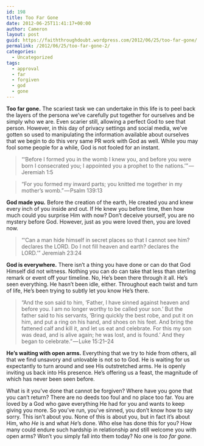 ```yaml
---
id: 198
title: Too Far Gone
date: 2012-06-25T11:41:17+00:00
author: Cameron
layout: post
guid: https://faiththroughdoubt.wordpress.com/2012/06/25/too-far-gone/
permalink: /2012/06/25/too-far-gone-2/
categories:
  - Uncategorized
tags:
  - approval
  - far
  - forgiven
  - god
  - gone
---
```

**Too far gone.** The scariest task we can undertake in this life is to peel back the layers of the persona we’ve carefully put together for ourselves and be simply who we are. Even scarier still, allowing a perfect God to see that person. However, in this day of privacy settings and social media, we’ve gotten so used to manipulating the information available about ourselves that we begin to do this very same PR work with God as well. While you may fool some people for a while, God is not fooled for an instant.

> “‘Before I formed you in the womb I knew you, and before you were born I consecrated you; I appointed you a prophet to the nations.’” — Jeremiah 1:5

> “For you formed my inward parts; you knitted me together in my mother’s womb.” — Psalm 139:13

**God made you.** Before the creation of the earth, He created you and knew every inch of you inside and out. If He knew you before time, then how much could you surprise Him with now? Don’t deceive yourself, you are no mystery before God. However, just as you were loved then, you are loved now.

> “‘Can a man hide himself in secret places so that I cannot see him? declares the LORD. Do I not fill heaven and earth? declares the LORD.’” Jeremiah 23:24

**God is everywhere.** There isn’t a thing you have done or can do that God Himself did not witness. Nothing you can do can take that less than sterling remark or event off your timeline. No, He’s been there through it all. He’s seen everything. He hasn’t been idle, either. Throughout each twist and turn of life, He’s been trying to subtly let you know He’s there.

> “And the son said to him, ‘Father, I have sinned against heaven and before you. I am no longer worthy to be called your son.’ But the father said to his servants, ‘Bring quickly the best robe, and put it on him, and put a ring on his hand, and shoes on his feet. And bring the fattened calf and kill it, and let us eat and celebrate. For this my son was dead, and is alive again; he was lost, and is found.’ And they began to celebrate.” — Luke 15:21–24

**He’s waiting with open arms.** Everything that we try to hide from others, all that we find unsavory and unlovable is not so to God. He is waiting for us expectantly to turn around and see His outstretched arms. He is openly inviting us back into His presence. He’s offering us a feast, the magnitude of which has never been seen before.

What is it you’ve done that cannot be forgiven? Where have you gone that you can’t return? There are no deeds too foul and no place too far. You are loved by a God who gave everything He had for you and wants to keep giving you more. So you’ve run, you’ve sinned, you don’t know how to say sorry. This isn’t about you. None of this is about you, but in fact it’s about Him, who _He_ is and what _He_’s done. Who else has done this for you? How many could endure such hardship in relationship and still welcome you with open arms? Won’t you simply fall into them today? No one is _too far gone_.